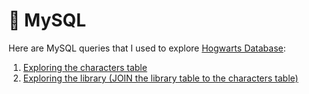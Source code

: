 # 🐬 MySQL 

Here are MySQL queries that I used to explore  <a href="https://drive.google.com/drive/u/3/folders/1MC0AttnmlAmugifFlX3hG6pssYZDqpPB "> Hogwarts Database</a>:
1) <a href="https://docs.google.com/document/d/1NNOZtnnDUX3ZRz0EwaiePgaP8-YA6gcY/edit">Exploring the characters table</a>
2) <a href="https://docs.google.com/document/d/1ZdFuqcIBD_8Mqj8194A9TppesNSBW-53/edit">Exploring the library (JOIN the library table to the characters table)</a>
